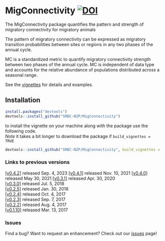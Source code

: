 # MigConnectivity [![DOI](https://zenodo.org/badge/DOI/10.5281/zenodo.1002228.svg)](https://zenodo.org/record/1002228#.Wm_Oh3xG1EY)    
The MigConnectivity package quantifies the pattern and strength of migratory connectivity for migratory animals

The pattern of migratory connectivity can be expressed as migratory transition probabilities between sites or regions in any two phases of the annual cycle.

MC is a standardized metric to quantify migratory connectivity strength between two phases 
of the annual cycle. MC is independent of data type and accounts for the relative abundance of 
populations distributed across a seasonal range. 

See the [vignettes](https://github.com/SMBC-NZP/MigConnectivity/tree/master/vignettes)  for details and examples.

## Installation

```r
install.packages("devtools")
devtools::install_github("SMBC-NZP/MigConnectivity")
```

to install the vignette on your machine along with the package use the following code.   
*Note* it takes a bit longer to download the package if `build_vignettes = TRUE`

```r
devtools::install_github("SMBC-NZP/MigConnectivity", build_vignettes = TRUE)
```

### Links to previous versions
[[v0.4.2]](https://github.com/SMBC-NZP/MigConnectivity/releases/tag/v0.4.2) released Sep. 4, 2023
[[v0.4.1]](https://github.com/SMBC-NZP/MigConnectivity/releases/tag/v0.4.1) released Nov. 10, 2021
[[v0.4.0]](https://github.com/SMBC-NZP/MigConnectivity/releases/tag/v0.4.0) released May 30, 2021
[[v0.3.1]](https://github.com/SMBC-NZP/MigConnectivity/releases/tag/v0.3.1) released Apr. 30, 2020    
[[v0.3.0]](https://github.com/SMBC-NZP/MigConnectivity/releases/tag/v0.3.0) released Jul. 5, 2018    
[[v0.2.5]](https://github.com/SMBC-NZP/MigConnectivity/releases/tag/v0.2.5) released Jan. 30, 2018    
[[v0.2.4]](https://github.com/SMBC-NZP/MigConnectivity/releases/tag/v0.2.4) released Oct. 4, 2017    
[[v0.2.3]](https://github.com/SMBC-NZP/MigConnectivity/releases/tag/v0.2.3) released Sep. 7, 2017    
[[v0.2.2]](https://github.com/SMBC-NZP/MigConnectivity/releases/tag/v0.2.2) released Aug. 4, 2017    
[[v0.1.10]](https://github.com/SMBC-NZP/MigConnectivity/releases/tag/v0.1.10) released Mar. 13, 2017    

### Issues

Find a bug?  Want to request an enhancement? Check out our [issues](https://github.com/SMBC-NZP/MigConnectivity/issues) page!
